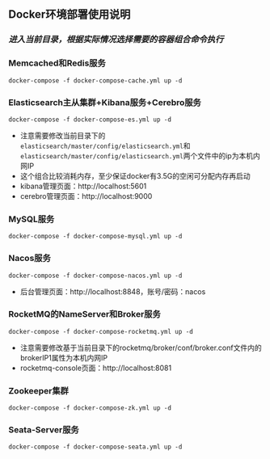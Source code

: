 ## Docker环境部署使用说明

### _进入当前目录，根据实际情况选择需要的容器组合命令执行_

### Memcached和Redis服务

```
docker-compose -f docker-compose-cache.yml up -d
```

### Elasticsearch主从集群+Kibana服务+Cerebro服务

```
docker-compose -f docker-compose-es.yml up -d
```
- 注意需要修改当前目录下的`elasticsearch/master/config/elasticsearch.yml`和`elasticsearch/master/config/elasticsearch.yml`两个文件中的ip为本机内网IP
- 这个组合比较消耗内存，至少保证docker有3.5G的空闲可分配内存再启动
- kibana管理页面：http://localhost:5601
- cerebro管理页面：http://localhost:9000
  
### MySQL服务

```
docker-compose -f docker-compose-mysql.yml up -d
```

### Nacos服务

```
docker-compose -f docker-compose-nacos.yml up -d
```
- 后台管理页面：http://localhost:8848，账号/密码：nacos

### RocketMQ的NameServer和Broker服务

```
docker-compose -f docker-compose-rocketmq.yml up -d
```
- 注意需要修改基于当前目录下的rocketmq/broker/conf/broker.conf文件内的brokerIP1属性为本机内网IP
- rocketmq-console页面：http://localhost:8081

### Zookeeper集群

```
docker-compose -f docker-compose-zk.yml up -d
```

### Seata-Server服务

```
docker-compose -f docker-compose-seata.yml up -d
```
